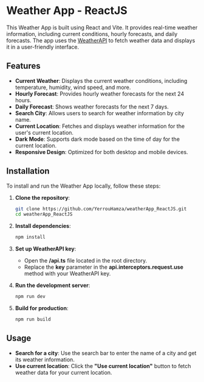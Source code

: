 # Weather App - ReactJS

This Weather App is built using React and Vite. It provides real-time weather information, including current conditions, hourly forecasts, and daily forecasts. The app uses the [WeatherAPI](https://www.weatherapi.com/) to fetch weather data and displays it in a user-friendly interface.

## Features

- **Current Weather**: Displays the current weather conditions, including temperature, humidity, wind speed, and more.
- **Hourly Forecast**: Provides hourly weather forecasts for the next 24 hours.
- **Daily Forecast**: Shows weather forecasts for the next 7 days.
- **Search City**: Allows users to search for weather information by city name.
- **Current Location**: Fetches and displays weather information for the user's current location.
- **Dark Mode**: Supports dark mode based on the time of day for the current location.
- **Responsive Design**: Optimized for both desktop and mobile devices.

## Installation

To install and run the Weather App locally, follow these steps:

1. **Clone the repository**:

   ```sh
   git clone https://github.com/YerrouHamza/weatherApp_ReactJS.git
   cd weatherApp_ReactJS
   ```

2. **Install dependencies**:

   ```sh
   npm install
   ```

3. **Set up WeatherAPI key**:

   - Open the **/api.ts** file located in the root directory.
   - Replace the **key** parameter in the **api.interceptors.request.use** method with your WeatherAPI key.

4. **Run the development server**:

   ```sh
   npm run dev
   ```

5. **Build for production**:

   ```sh
   npm run build
   ```

## Usage

- **Search for a city**: Use the search bar to enter the name of a city and get its weather information.
- **Use current location**: Click the **"Use current location"** button to fetch weather data for your current location.
